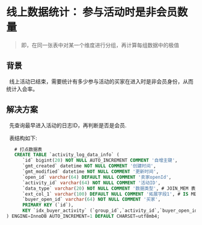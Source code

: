 # 线上数据统计： 参与活动时是非会员数量
> 即，在同一张表中对某一个维度进行分组，再计算每组数据中的极值

## 背景
&nbsp;&nbsp;线上活动已结束，需要统计有多少参与活动的买家在进入时是非会员身份，从而统计入会率。

## 解决方案
&nbsp;&nbsp;先查询最早进入活动的日志ID，再判断是否是会员.

&nbsp;&nbsp;表结构如下:
```sql
   # 打点数据表
   CREATE TABLE `activity_log_data_info` (
      `id` bigint(20) NOT NULL AUTO_INCREMENT COMMENT '自增主键',
      `gmt_created` datetime NOT NULL COMMENT '创建时间',
      `gmt_modified` datetime NOT NULL COMMENT '更新时间',
      `open_id` varchar(64) DEFAULT NULL COMMENT '卖家openId',
      `activity_id` varchar(64) NOT NULL COMMENT '活动ID',
      `data_type` varchar(20) NOT NULL COMMENT '数据类型', # JOIN_MEM 表示是入会打点数据
      `ext_col_1` varchar(100) DEFAULT NULL COMMENT '拓展字段1', # IS MEM: 表示是会员;NOT MEM:不是会员;
      `buyer_open_id` varchar(64) NOT NULL COMMENT '买家',
      PRIMARY KEY (`id`),
      KEY `idx_buyer_activity` (`group_id`,`activity_id`,`buyer_open_id`)
) ENGINE=InnoDB AUTO_INCREMENT=1 DEFAULT CHARSET=utf8mb4;
```



